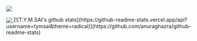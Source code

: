 

![](https://komarev.com/ghpvc/?username=tymsai&color=blueviolet&style=plastic&label=VIEWS)


<a href="https://github.com/tymsai/github-readme-stats">
  <!-- Change the `github-readme-stats.anuraghazra1.vercel.app` to `github-readme-stats.vercel.app`  -->
  <img align="center" src="https://github-readme-stats.vercel.app/api/top-langs/?username=tymsai&border_radius=30&layout=compact&theme=material-palenight" />
</a>
[![T.Y.M.SAI's github stats](https://github-readme-stats.vercel.app/api?username=tymsai&theme=radical)](https://github.com/anuraghazra/github-readme-stats)
